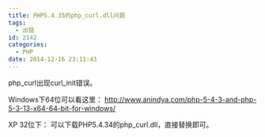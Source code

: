 ```yaml
---
title: PHP5.4.35的php_curl.dll问题
tags:
  - 出错
id: 2142
categories:
  - PHP
date: 2014-12-16 23:11:43
---
```


php_curl出现curl_init错误。

Windows下64位可以看这里：
http://www.anindya.com/php-5-4-3-and-php-5-3-13-x64-64-bit-for-windows/

XP 32位下：
可以下载PHP5.4.34的php_curl.dll，直接替换即可。
